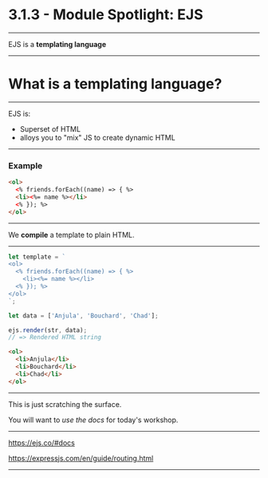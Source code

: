 # 3.1.3 - Module Spotlight: EJS

---

EJS is a **templating language**

---

# What is a templating language?

---

EJS is:

- Superset of HTML
- alloys you to "mix" JS to create dynamic HTML

---

### Example

```html
<ol>
  <% friends.forEach((name) => { %>
  <li><%= name %></li>
  <% }); %>
</ol>
```

---

We **compile** a template to plain HTML.

---

```js
let template = `
<ol>
  <% friends.forEach((name) => { %>
    <li><%= name %></li>
  <% }); %>
</ol>
`;

let data = ['Anjula', 'Bouchard', 'Chad'];

ejs.render(str, data);
// => Rendered HTML string
```

```html
<ol>
  <li>Anjula</li>
  <li>Bouchard</li>
  <li>Chad</li>
</ol>
```

---

This is just scratching the surface.

You will want to _use the docs_ for today's workshop.

---

https://ejs.co/#docs

https://expressjs.com/en/guide/routing.html

---
